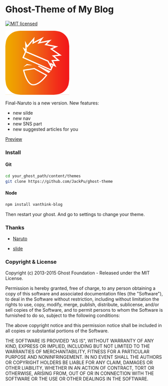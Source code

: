 # Ghost-Theme of My Blog 

[![MIT licensed](https://img.shields.io/github/license/mashape/apistatus.svg)](https://github.com/Vanthink-UED/ghost-theme/blob/master/LICENSE)

<img width="200" src="./assets/icon/jack-blog.icon.png" />

Final-Naruto is a new version. New features:

+ new silde
+ new nav
+ new SNS part
+ new suggested articles for you




[Preview](http://www.jackpu.com)

### Install

#### Git

``` bash
cd your_ghost_path/content/themes
git clone https://github.com/JackPu/ghost-theme

```
#### Node 
``` bash
npm install vanthink-blog
```
Then restart your ghost. And go to settings to change your theme.

### Thanks

+ [Naruto](https://www.instagram.com/naruto/)

+ [slide](https://tympanus.net/Tutorials/SlidingHeaderLayout/layout-multi.html)


### Copyright & License

Copyright (c) 2013-2015 Ghost Foundation - Released under the MIT License.

Permission is hereby granted, free of charge, to any person obtaining a copy of this software and associated documentation files (the "Software"), to deal in the Software without restriction, including without limitation the rights to use, copy, modify, merge, publish, distribute, sublicense, and/or sell copies of the Software, and to permit persons to whom the Software is furnished to do so, subject to the following conditions:

The above copyright notice and this permission notice shall be included in all copies or substantial portions of the Software.

THE SOFTWARE IS PROVIDED "AS IS", WITHOUT WARRANTY OF ANY KIND, EXPRESS OR IMPLIED, INCLUDING BUT NOT LIMITED TO THE WARRANTIES OF MERCHANTABILITY, FITNESS FOR A PARTICULAR PURPOSE AND
NONINFRINGEMENT. IN NO EVENT SHALL THE AUTHORS OR COPYRIGHT HOLDERS BE LIABLE FOR ANY CLAIM, DAMAGES OR OTHER LIABILITY, WHETHER IN AN ACTION OF CONTRACT, TORT OR OTHERWISE, ARISING FROM, OUT OF OR IN CONNECTION WITH THE SOFTWARE OR THE USE OR OTHER DEALINGS IN THE SOFTWARE.
